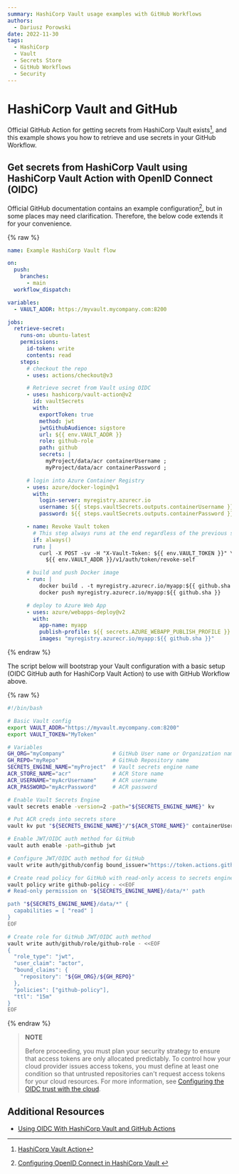 ```yaml
---
summary: HashiCorp Vault usage examples with GitHub Workflows
authors:
  - Dariusz Porowski
date: 2022-11-30
tags:
  - HashiCorp
  - Vault
  - Secrets Store
  - GitHub Workflows
  - Security
---
```


# HashiCorp Vault and GitHub

Official GitHub Action for getting secrets from HashiCorp Vault exists[^1], and this example shows you how to retrieve and use secrets in your GitHub Workflow.

[^1]: [HashiCorp Vault Action](https://github.com/marketplace/actions/vault-secrets)

## Get secrets from HashiCorp Vault using HashiCorp Vault Action with OpenID Connect (OIDC)

Official GitHub documentation contains an example configuration[^2], but in some places may need clarification. Therefore, the below code extends it for your convenience.

[^2]: [Configuring OpenID Connect in HashiCorp Vault
](https://docs.github.com/actions/deployment/security-hardening-your-deployments/configuring-openid-connect-in-hashicorp-vault)

{% raw %}

```yaml
name: Example HashiCorp Vault flow

on:
  push:
    branches:
      - main
  workflow_dispatch:

variables:
  - VAULT_ADDR: https://myvault.mycompany.com:8200

jobs:
  retrieve-secret:
    runs-on: ubuntu-latest
    permissions:
      id-token: write
      contents: read
    steps:
      # checkout the repo
      - uses: actions/checkout@v3

      # Retrieve secret from Vault using OIDC
      - uses: hashicorp/vault-action@v2
        id: vaultSecrets
        with:
          exportToken: true
          method: jwt
          jwtGithubAudience: sigstore
          url: ${{ env.VAULT_ADDR }}
          role: github-role
          path: github
          secrets: |
            myProject/data/acr containerUsername ;
            myProject/data/acr containerPassword ;

      # login into Azure Container Registry
      - uses: azure/docker-login@v1
        with:
          login-server: myregistry.azurecr.io
          username: ${{ steps.vaultSecrets.outputs.containerUsername }}
          password: ${{ steps.vaultSecrets.outputs.containerPassword }}

      - name: Revoke Vault token
        # This step always runs at the end regardless of the previous steps result
        if: always()
        run: |
          curl -X POST -sv -H "X-Vault-Token: ${{ env.VAULT_TOKEN }}" \
            ${{ env.VAULT_ADDR }}/v1/auth/token/revoke-self

      # build and push Docker image
      - run: |
          docker build . -t myregistry.azurecr.io/myapp:${{ github.sha }}
          docker push myregistry.azurecr.io/myapp:${{ github.sha }}

      # deploy to Azure Web App
      - uses: azure/webapps-deploy@v2
        with:
          app-name: myapp
          publish-profile: ${{ secrets.AZURE_WEBAPP_PUBLISH_PROFILE }}
          images: "myregistry.azurecr.io/myapp:${{ github.sha }}"
```

{% endraw %}

The script below will bootstrap your Vault configuration with a basic setup (OIDC GitHub auth for HashiCorp Vault Action) to use with GitHub Workflow above.

{% raw %}

```bash
#!/bin/bash

# Basic Vault config
export VAULT_ADDR="https://myvault.mycompany.com:8200"
export VAULT_TOKEN="MyToken"

# Variables
GH_ORG="myCompany"               # GitHub User name or Organization name
GH_REPO="myRepo"                 # GitHub Repository name
SECRETS_ENGINE_NAME="myProject"  # Vault secrets engine name
ACR_STORE_NAME="acr"             # ACR Store name
ACR_USERNAME="myAcrUsername"     # ACR username
ACR_PASSWORD="myAcrPassword"     # ACR password

# Enable Vault Secrets Engine
vault secrets enable -version=2 -path="${SECRETS_ENGINE_NAME}" kv

# Put ACR creds into secrets store
vault kv put "${SECRETS_ENGINE_NAME}"/"${ACR_STORE_NAME}" containerUsername="${ACR_USERNAME}" containerPassword="${ACR_PASSWORD}"

# Enable JWT/OIDC auth method for GitHub
vault auth enable -path=github jwt

# Configure JWT/OIDC auth method for GitHub
vault write auth/github/config bound_issuer="https://token.actions.githubusercontent.com" oidc_discovery_url="https://token.actions.githubusercontent.com"

# Create read policy for GitHub with read-only access to secrets engine
vault policy write github-policy - <<EOF
# Read-only permission on '${SECRETS_ENGINE_NAME}/data/*' path

path "${SECRETS_ENGINE_NAME}/data/*" {
  capabilities = [ "read" ]
}
EOF

# Create role for GitHub JWT/OIDC auth method
vault write auth/github/role/github-role - <<EOF
{
  "role_type": "jwt",
  "user_claim": "actor",
  "bound_claims": {
    "repository": "${GH_ORG}/${GH_REPO}"
  },
  "policies": ["github-policy"],
  "ttl": "15m"
}
EOF
```

{% endraw %}

> **NOTE**
>
> Before proceeding, you must plan your security strategy to ensure that access tokens are only allocated predictably. To control how your cloud provider issues access tokens, you must define at least one condition so that untrusted repositories can't request access tokens for your cloud resources. For more information, see [Configuring the OIDC trust with the cloud](https://docs.github.com/actions/deployment/security-hardening-your-deployments/about-security-hardening-with-openid-connect#configuring-the-oidc-trust-with-the-cloud).

## Additional Resources

- [Using OIDC With HashiCorp Vault and GitHub Actions](https://youtu.be/lsWOx9bzAwY)
